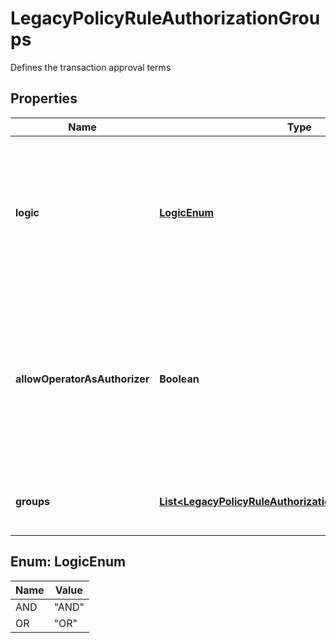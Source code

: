 

# LegacyPolicyRuleAuthorizationGroups

Defines the transaction approval terms

## Properties

| Name | Type | Description | Notes |
|------------ | ------------- | ------------- | -------------|
|**logic** | [**LogicEnum**](#LogicEnum) | * AND - requires approval of all authorization groups * OR - requires approval of at least one of the authorization groups  |  [optional] |
|**allowOperatorAsAuthorizer** | **Boolean** | Defines whether the user who initiates a transaction can approve their own transaction and count toward the approval threshold for their transaction |  [optional] |
|**groups** | [**List&lt;LegacyPolicyRuleAuthorizationGroupsGroupsInner&gt;**](LegacyPolicyRuleAuthorizationGroupsGroupsInner.md) | Groups of entities which can approve the transaction |  [optional] |



## Enum: LogicEnum

| Name | Value |
|---- | -----|
| AND | &quot;AND&quot; |
| OR | &quot;OR&quot; |



